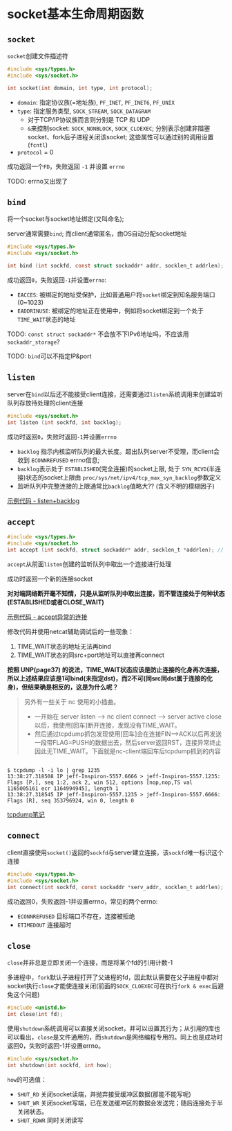 # socket基本生命周期函数

## `socket`

`socket`创建文件描述符
```c
#include <sys/types.h>
#include <sys/socket.h>

int socket(int domain, int type, int protocol);
```

- `domain`: 指定协议族(=地址族), `PF_INET`, `PF_INET6`, `PF_UNIX`
- `type`: 指定服务类型, `SOCK_STREAM`, `SOCK_DATAGRAM`
  - 对于TCP/IP协议族而言则分别是 TCP 和 UDP
  - `&`来控制socket: `SOCK_NONBLOCK`, `SOCK_CLOEXEC`; 分别表示创建非阻塞socket、fork后子进程关闭该socket; 这些属性可以通过别的调用设置(`fcntl`)
- `protocol` = 0

成功返回一个`FD`，失败返回 `-1` 并设置 `errno`

TODO: errno又出现了

## `bind`

将一个socket与socket地址绑定(又叫命名);

server通常需要`bind`; 而client通常匿名，由OS自动分配socket地址

```c
#include <sys/types.h>
#include <sys/socket.h>

int bind (int sockfd, const struct sockaddr* addr, socklen_t addrlen);
```

成功返回`0`，失败返回`-1`并设置`errno`:
- `EACCES`: 被绑定的地址受保护，比如普通用户将`socket`绑定到知名服务端口(0~1023)
- `EADDRINUSE`: 被绑定的地址正在使用中，例如将socket绑定到一个处于`TIME_WAIT`状态的地址

TODO: `const struct sockaddr*` 不会放不下IPv6地址吗，不应该用`sockaddr_storage`?

TODO: `bind`可以不指定IP&port

## `listen`

server在`bind`以后还不能接受client连接，还需要通过`listen`系统调用来创建监听队列存放待处理的client连接

```c
#include <sys/socket.h>
int listen (int sockfd, int backlog);
```

成功时返回`0`，失败时返回`-1`并设置`errno`
- `backlog` 指示内核监听队列的最大长度。超出队列server不受理，而client会收到 `ECONNREFUSED` errno信息; 
- `backlog`表示处于 `ESTABLISHED`(完全连接)的socket上限, 处于 `SYN_RCVD`(半连接)状态的socket上限由 `proc/sys/net/ipv4/tcp_max_syn_backlog`参数定义
- 监听队列中完整连接的上限通常比`backlog`值略大?? (含义不明的模糊因子)


[示例代码 - listen+backlog](5-3_listen_backlog.cpp)

## `accept`

```c
#include <sys/types.h>
#include <sys/socket.h>
int accept (int sockfd, struct sockaddr* addr, socklen_t *addrlen); // socklen_t = uint32
```

`accept`从前面`listen`创建的监听队列中取出一个连接进行处理

成功时返回一个新的连接socket

**对对端网络断开毫不知情，只是从监听队列中取出连接，而不管连接处于何种状态(ESTABLISHED或者CLOSE_WAIT)**

[示例代码 - accept异常的连接](5-5_accpet_errconn.cpp)

修改代码并使用netcat辅助调试后的一些现象：
1. TIME_WAIT状态的地址无法再bind
2. TIME_WAIT状态的同src+port地址可以直接再connect

**按照 UNP(page37) 的说法，TIME_WAIT状态应该是防止连接的化身再次连接，所以上述结果应该是1可bind(未指定dst)，而2不可(同src同dst属于连接的化身)，但结果确是相反的，这是为什么呢？**


> 另外有一些关于 nc 使用的小插曲。
> - 一开始在 server listen --> nc client connect --> server active close 以后，我使用[回车]断开连接，发现没有TIME_WAIT。
> - 然后通过tcpdump抓包发现使用[回车]会在连接FIN-->ACK以后再发送一段带FLAG=PUSH的数据出去，然后server返回RST，连接异常终止因此无TIME_WAIT。下面就是nc-client端回车后tcpdump抓到的内容
```shell

$ tcpdump -l -i lo | grep 1235
13:38:27.318508 IP jeff-Inspiron-5557.6666 > jeff-Inspiron-5557.1235: Flags [P.], seq 1:2, ack 2, win 512, options [nop,nop,TS val 1165005161 ecr 1164994945], length 1
13:38:27.318545 IP jeff-Inspiron-5557.1235 > jeff-Inspiron-5557.6666: Flags [R], seq 353796924, win 0, length 0
```

[tcpdump笔记](../../../Linux/tools/tcpdump.md)

## `connect`

client直接使用`socket()`返回的`sockfd`与server建立连接，该`sockfd`唯一标识这个连接

```c
#include <sys/types.h>
#include <sys/socket.h>
int connect(int sockfd, const sockaddr *serv_addr, socklen_t addrlen);
```

成功返回0，失败返回-1并设置errno，常见的两个errno:
- `ECONNREFUSED` 目标端口不存在，连接被拒绝
- `ETIMEDOUT` 连接超时

## `close`

`close`并非总是立即关闭一个连接，而是将某个fd的引用计数-1

多进程中，`fork`默认子进程打开了父进程的fd，因此默认需要在父子进程中都对socket执行`close`才能使连接关闭(前面的`SOCK_CLOEXEC`可在执行`fork & exec`后避免这个问题)

```c
#include <unistd.h>
int close(int fd);
```

使用`shutdown`系统调用可以直接关闭socket，并可以设置其行为；从引用的库也可以看出，`close`是文件通用的，而`shutdown`是网络编程专用的。同上也是成功时返回0，失败时返回-1并设置errno。

```c
#include <sys/socket.h>
int shutdown(int sockfd, int how);
```

`how`的可选值：
- `SHUT_RD` 关闭socket读端，并抛弃接受缓冲区数据(那能不能写呢)
- `SHUT_WR` 关闭socket写端，已在发送缓冲区的数据会发送完；随后连接处于半关闭状态。
- `SHUT_RDWR` 同时关闭读写
